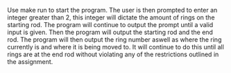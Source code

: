 Use make run to start the program. The user is then prompted to enter an integer greater than 2, this integer will dictate the amount of rings on the starting rod. The program will continue to output the prompt until a valid input is given. Then the program will output the starting rod and the end rod. The program will then output the ring number aswell as where the ring currently is and where it is being moved to. It will continue to do this until all rings are at the end rod without violating any of the restrictions outlined in the assignment.
